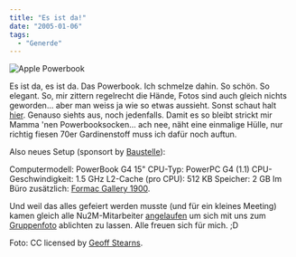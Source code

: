 ```yaml
---
title: "Es ist da!"
date: "2005-01-06"
tags:
  - "Generde"
---
```


![Apple Powerbook](/img/webpropaganda/290064993_3c2e37c555_o.jpg)

Es ist da, es ist da. Das Powerbook. Ich schmelze dahin. So schön. So elegant. So, mir zittern regelrecht die Hände, Fotos sind auch gleich nichts geworden... aber man weiss ja wie so etwas aussieht. Sonst schaut halt [hier](http://www.apple.com/de/powerbook/index15.html). Genauso siehts aus, noch jedenfalls. Damit es so bleibt strickt mir Mamma 'nen Powerbooksocken... ach nee, näht eine einmalige Hülle, nur richtig fiesen 70er Gardinenstoff muss ich dafür noch auftun.

Also neues Setup (sponsort by [Baustelle](http://nu2m.de)):

Computermodell: PowerBook G4 15" CPU-Typ: PowerPC G4 (1.1) CPU-Geschwindigkeit: 1.5 GHz L2-Cache (pro CPU): 512 KB Speicher: 2 GB Im Büro zusätzlich: [Formac Gallery 1900](http://www.formac.com/p_bin/?cid=solutions_displays_gallery1900_01).

Und weil das alles gefeiert werden musste (und für ein kleines Meeting) kamen gleich alle Nu2M-Mitarbeiter [angelaufen](http://lumma.de/eintrag.php?id=1105) um sich mit uns zum [Gruppenfoto](http://ameisendorf.de/index.php?itemid=181) ablichten zu lassen. Alle freuen sich für mich. ;D

Foto: CC licensed by [Geoff Stearns](https://www.flickr.com/photos/tensafefrogs/290064993).
